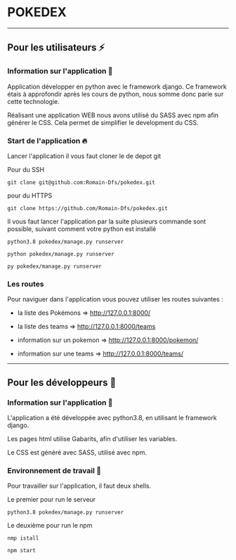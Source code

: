 # POKEDEX 

___

## Pour les utilisateurs :zap:

### Information sur l'application :speech_balloon:

Application développer en python avec le framework django.
Ce framework étais à approfondir après les cours de python, nous somme donc parie sur cette technologie.

Réalisant une application WEB nous avons utilisé du SASS avec npm afin générer le CSS.
Cela permet de simplifier le development du CSS.

### Start de l'application :fire:

Lancer l'application il vous faut cloner le de depot git 

Pour du SSH
```shell
git clone git@github.com:Romain-Dfs/pokedex.git
```

pour du HTTPS
```shell
git clone https://github.com/Romain-Dfs/pokedex.git
```

Il vous faut lancer l'application par la suite
plusieurs commande sont possible, suivant comment votre python est installé

```shell
python3.8 pokedex/manage.py runserver

python pokedex/manage.py runserver

py pokedex/manage.py runserver
```


### Les routes 

Pour naviguer dans l'application vous pouvez utiliser les routes suivantes :

- la liste des Pokémons => http://127.0.0.1:8000/

- la liste des teams => http://127.0.0.1:8000/teams

- information sur un pokemon => http://127.0.0.1:8000/pokemon/<id>

- information sur une teams => http://127.0.0.1:8000/teams/<id>


___

## Pour les développeurs :construction_worker:

### Information sur l'application :speech_balloon:

L'application a été développée avec python3.8, en utilisant le framework django.

Les pages html utilise Gabarits, afin d'utiliser les variables.

Le CSS est généré avec SASS, utilisé avec npm.

### Environnement de travail :hammer:
Pour travailler sur l'application, il faut deux shells.

Le premier pour run le serveur

```shell
python3.8 pokedex/manage.py runserver
```

Le deuxième pour run le npm
```shell
nmp istall

npm start
```

